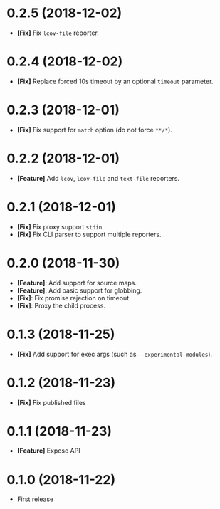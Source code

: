 # 0.2.5 (2018-12-02)

- **[Fix]** Fix `lcov-file` reporter.

# 0.2.4 (2018-12-02)

- **[Fix]** Replace forced 10s timeout by an optional `timeout` parameter.

# 0.2.3 (2018-12-01)

- **[Fix]** Fix support for `match` option (do not force `**/*`).

# 0.2.2 (2018-12-01)

- **[Feature]** Add `lcov`, `lcov-file` and `text-file` reporters.

# 0.2.1 (2018-12-01)

- **[Fix]** Fix proxy support `stdin`.
- **[Fix]** Fix CLI parser to support multiple reporters.

# 0.2.0 (2018-11-30)

- **[Feature]**: Add support for source maps.
- **[Feature]**: Add basic support for globbing.
- **[Fix]**: Fix promise rejection on timeout.
- **[Fix]**: Proxy the child process.

# 0.1.3 (2018-11-25)

- **[Fix]** Add support for exec args (such as `--experimental-modules`).

# 0.1.2 (2018-11-23)

- **[Fix]** Fix published files

# 0.1.1 (2018-11-23)

- **[Feature]** Expose API

# 0.1.0 (2018-11-22)

- First release

